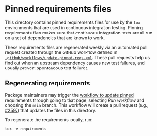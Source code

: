 # Pinned requirements files

[`.github/workflows/update-pinned-reqs.yml`]: ../.github/workflows/update-pinned-reqs.yml

This directory contains pinned requirements files for use by the `tox`
environments that are used in continuous integration testing. Pinning
requirements files makes sure that continuous integration tests are
all run on a set of dependencies that are known to work.

These requirements files are regenerated weekly via an automated pull
request created through the GitHub workflow defined in
[`.github/workflows/update-pinned-reqs.yml`]. These pull requests help
us find out when an upstream dependency causes new test failures, and
usually prevent spontaneous test failures.

## Regenerating requirements

[workflow to update pinned requirements]: https://github.com/PlasmaPy/PlasmaPy/actions/workflows/update-pinned-reqs.yml
[#2597]: https://github.com/PlasmaPy/PlasmaPy/pull/2597

Package maintainers may trigger the [workflow to update pinned
requirements] through going to that page, selecting _Run workflow_ and
choosing the `main` branch. This workflow will create a pull request
(e.g., [#2597]) that updates the files in this directory.

To regenerate the requirements locally, run:

```console
tox -e requirements
```
